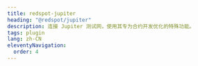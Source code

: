 ```yaml
---
title: redspot-jupiter
heading: "@redspot/jupiter"
description: 连接 Jupiter 测试网，使用其专为合约开发优化的特殊功能。
tags: plugin
lang: zh-CN
eleventyNavigation:
  order: 4
---
```



